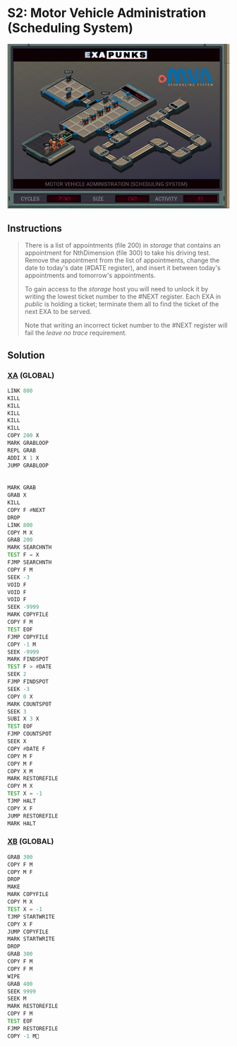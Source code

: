 # S2: Motor Vehicle Administration (Scheduling System)
<div align='center'><img src='PB053.gif' /></div>

## Instructions
>There is a list of appointments (file 200) in *storage* that contains an appointment for NthDimension (file 300) to take his driving test. Remove the appointment from the list of appointments, change the date to today's date (#DATE register), and insert it between today's appointments and tomorrow's appointments.
>
>To gain access to the *storage* host you will need to unlock it by writing the lowest ticket number to the #NEXT register. Each EXA in *public* is holding a ticket; terminate them all to find the ticket of the next EXA to be served.
>
>Note that writing an incorrect ticket number to the #NEXT register will fail the _leave no trace_ requirement.

## Solution

### [XA](XA.exa) (GLOBAL)
```asm
LINK 800
KILL
KILL
KILL
KILL
KILL
COPY 200 X
MARK GRABLOOP
REPL GRAB
ADDI X 1 X
JUMP GRABLOOP


MARK GRAB
GRAB X
KILL
COPY F #NEXT
DROP
LINK 800
COPY M X
GRAB 200
MARK SEARCHNTH
TEST F = X
FJMP SEARCHNTH
COPY F M
SEEK -3
VOID F
VOID F
VOID F
SEEK -9999
MARK COPYFILE
COPY F M
TEST EOF
FJMP COPYFILE
COPY -1 M
SEEK -9999
MARK FINDSPOT
TEST F > #DATE
SEEK 2
FJMP FINDSPOT
SEEK -3
COPY 0 X
MARK COUNTSPOT
SEEK 3
SUBI X 3 X
TEST EOF
FJMP COUNTSPOT
SEEK X
COPY #DATE F
COPY M F
COPY M F
COPY X M
MARK RESTOREFILE
COPY M X
TEST X = -1
TJMP HALT
COPY X F
JUMP RESTOREFILE
MARK HALT
```

### [XB](XB.exa) (GLOBAL)
```asm
GRAB 300
COPY F M
COPY M F
DROP
MAKE
MARK COPYFILE
COPY M X
TEST X = -1
TJMP STARTWRITE
COPY X F
JUMP COPYFILE
MARK STARTWRITE
DROP
GRAB 300
COPY F M
COPY F M
WIPE
GRAB 400
SEEK 9999
SEEK M
MARK RESTOREFILE
COPY F M
TEST EOF
FJMP RESTOREFILE
COPY -1 M
```